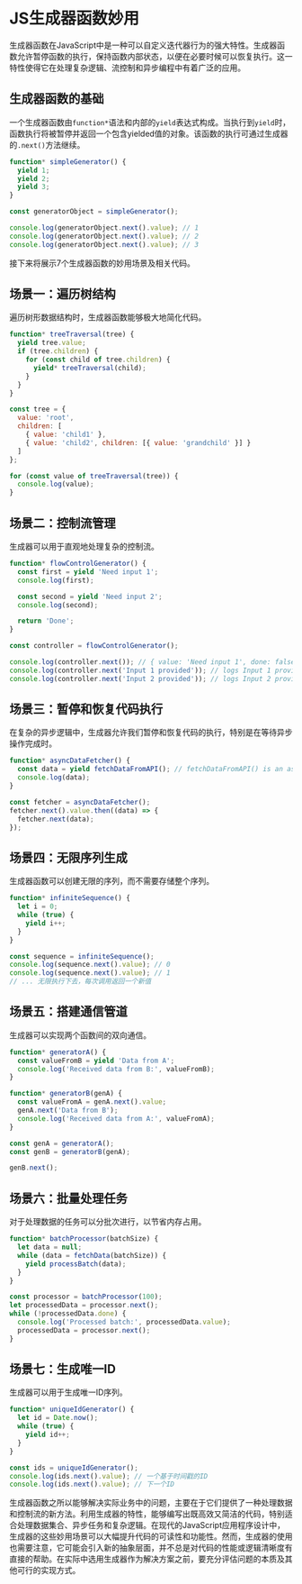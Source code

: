 # JS生成器函数妙用

生成器函数在JavaScript中是一种可以自定义迭代器行为的强大特性。生成器函数允许暂停函数的执行，保持函数内部状态，以便在必要时候可以恢复执行。这一特性使得它在处理复杂逻辑、流控制和异步编程中有着广泛的应用。

## 生成器函数的基础

一个生成器函数由`function*`语法和内部的`yield`表达式构成。当执行到`yield`时，函数执行将被暂停并返回一个包含yielded值的对象。该函数的执行可通过生成器的`.next()`方法继续。

```javascript
function* simpleGenerator() {
  yield 1;
  yield 2;
  yield 3;
}

const generatorObject = simpleGenerator();

console.log(generatorObject.next().value); // 1
console.log(generatorObject.next().value); // 2
console.log(generatorObject.next().value); // 3
```

接下来将展示7个生成器函数的妙用场景及相关代码。

## 场景一：遍历树结构

遍历树形数据结构时，生成器函数能够极大地简化代码。

```javascript
function* treeTraversal(tree) {
  yield tree.value;
  if (tree.children) {
    for (const child of tree.children) {
      yield* treeTraversal(child);
    }
  }
}

const tree = {
  value: 'root',
  children: [
    { value: 'child1' },
    { value: 'child2', children: [{ value: 'grandchild' }] }
  ]
};

for (const value of treeTraversal(tree)) {
  console.log(value);
}
```

## 场景二：控制流管理

生成器可以用于直观地处理复杂的控制流。

```javascript
function* flowControlGenerator() {
  const first = yield 'Need input 1';
  console.log(first);

  const second = yield 'Need input 2';
  console.log(second);

  return 'Done';
}

const controller = flowControlGenerator();

console.log(controller.next()); // { value: 'Need input 1', done: false }
console.log(controller.next('Input 1 provided')); // logs Input 1 provided
console.log(controller.next('Input 2 provided')); // logs Input 2 provided
```

## 场景三：暂停和恢复代码执行

在复杂的异步逻辑中，生成器允许我们暂停和恢复代码的执行，特别是在等待异步操作完成时。

```javascript
function* asyncDataFetcher() {
  const data = yield fetchDataFromAPI(); // fetchDataFromAPI() is an async function
  console.log(data);
}

const fetcher = asyncDataFetcher();
fetcher.next().value.then((data) => {
  fetcher.next(data);
});
```

## 场景四：无限序列生成

生成器函数可以创建无限的序列，而不需要存储整个序列。

```javascript
function* infiniteSequence() {
  let i = 0;
  while (true) {
    yield i++;
  }
}

const sequence = infiniteSequence();
console.log(sequence.next().value); // 0
console.log(sequence.next().value); // 1
// ... 无限执行下去，每次调用返回一个新值
```

## 场景五：搭建通信管道

生成器可以实现两个函数间的双向通信。

```javascript
function* generatorA() {
  const valueFromB = yield 'Data from A';
  console.log('Received data from B:', valueFromB);
}

function* generatorB(genA) {
  const valueFromA = genA.next().value;
  genA.next('Data from B');
  console.log('Received data from A:', valueFromA);
}

const genA = generatorA();
const genB = generatorB(genA);

genB.next();
```

## 场景六：批量处理任务

对于处理数据的任务可以分批次进行，以节省内存占用。

```javascript
function* batchProcessor(batchSize) {
  let data = null;
  while (data = fetchData(batchSize)) {
    yield processBatch(data);
  }
}

const processor = batchProcessor(100);
let processedData = processor.next();
while (!processedData.done) {
  console.log('Processed batch:', processedData.value);
  processedData = processor.next();
}
```

## 场景七：生成唯一ID

生成器可以用于生成唯一ID序列。

```javascript
function* uniqueIdGenerator() {
  let id = Date.now();
  while (true) {
    yield id++;
  }
}

const ids = uniqueIdGenerator();
console.log(ids.next().value); // 一个基于时间戳的ID
console.log(ids.next().value); // 下一个ID
```

生成器函数之所以能够解决实际业务中的问题，主要在于它们提供了一种处理数据和控制流的新方法。利用生成器的特性，能够编写出既高效又简洁的代码，特别适合处理数据集合、异步任务和复杂逻辑。在现代的JavaScript应用程序设计中，生成器的这些妙用场景可以大幅提升代码的可读性和功能性。然而，生成器的使用也需要注意，它可能会引入新的抽象层面，并不总是对代码的性能或逻辑清晰度有直接的帮助。在实际中选用生成器作为解决方案之前，要充分评估问题的本质及其他可行的实现方式。